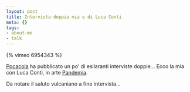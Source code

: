 ```yaml
--- 
layout: post
title: Intervista doppia mia e di Luca Conti
meta: {}
tags: 
- about-me
- talk
---
```

{% vimeo 6954343 %}

[Pocacola](http://www.pocacola.com/2009/10/08/intervista-doppia-andrea-beggi-fran-luca-conti-matteo-flora/) ha pubblicato un po' di esilaranti interviste doppie... Ecco la mia con Luca Conti, in arte [Pandemia](http://pandemia.info).  
  
Da notare il saluto vulcaniano a fine intervista...   
